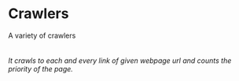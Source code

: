 # Crawlers
A variety of crawlers
<br><br><br>
<i>It crawls to each and every link of given webpage url and counts the priority of the page.</i>
